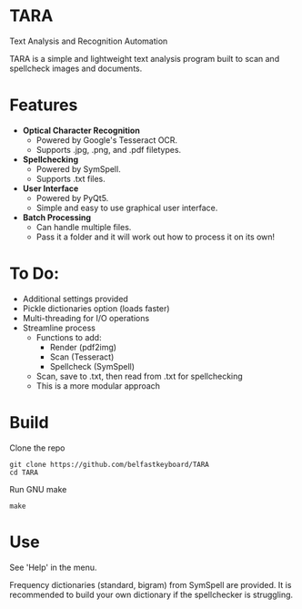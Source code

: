 # TARA
Text Analysis and Recognition Automation

TARA is a simple and lightweight text analysis program built to scan and spellcheck images and documents. 

# Features

- **Optical Character Recognition**
  - Powered by Google's Tesseract OCR.
  - Supports .jpg, .png, and .pdf filetypes.
- **Spellchecking**
  - Powered by SymSpell.
  - Supports .txt files.
- **User Interface**
  - Powered by PyQt5. 
  - Simple and easy to use graphical user interface.
- **Batch Processing**
  - Can handle multiple files.
  - Pass it a folder and it will work out how to process it on its own! 

# To Do:
- Additional settings provided
- Pickle dictionaries option (loads faster)
- Multi-threading for I/O operations
- Streamline process
  - Functions to add:
    - Render (pdf2img)
    - Scan (Tesseract)
    - Spellcheck (SymSpell)
  - Scan, save to .txt, then read from .txt for spellchecking
  - This is a more modular approach

# Build

Clone the repo
```
git clone https://github.com/belfastkeyboard/TARA
cd TARA
```

Run GNU make
```
make
```

# Use

See 'Help' in the menu.

Frequency dictionaries (standard, bigram) from SymSpell are provided.
It is recommended to build your own dictionary if the spellchecker is struggling.
